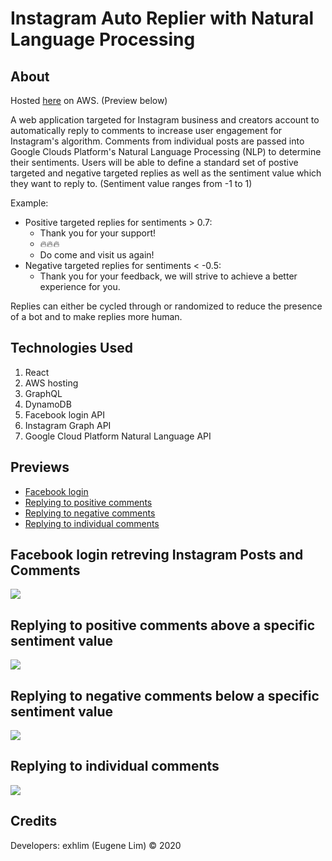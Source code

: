 # Instagram Auto Replier with Natural Language Processing

## About

Hosted [here](https://master.d14529d6qyf5xb.amplifyapp.com/) on AWS. (Preview below)

A web application targeted for Instagram business and creators account to automatically reply to comments to increase user engagement for Instagram's algorithm.
Comments from individual posts are passed into Google Clouds Platform's Natural Language Processing (NLP) to determine their sentiments.
Users will be able to define a standard set of postive targeted and negative targeted replies as well as the sentiment value which they want to reply to. (Sentiment value ranges from -1 to 1)

Example:
 - Positive targeted replies for sentiments > 0.7:
    - Thank you for your support!
    - 🔥🔥🔥
    - Do come and visit us again!
 - Negative targeted replies for sentiments < -0.5:
    - Thank you for your feedback, we will strive to achieve a better experience for you.

Replies can either be cycled through or randomized to reduce the presence of a bot and to make replies more human.

## Technologies Used

1. React
2. AWS hosting
3. GraphQL
4. DynamoDB
5. Facebook login API
6. Instagram Graph API
7. Google Cloud Platform Natural Language API

## Previews
  * [Facebook login](#facebook-login-retreving-instagram-posts-and-comments)
  * [Replying to positive comments](#replying-to-positive-comments-above-a-specific-sentiment-value)
  * [Replying to negative comments](#replying-to-negative-comments-below-a-specific-sentiment-value)
  * [Replying to individual comments](#replying-to-individual-comments)

## Facebook login retreving Instagram Posts and Comments
![](./public/login.gif)

## Replying to positive comments above a specific sentiment value
![](./public/positive.gif)

## Replying to negative comments below a specific sentiment value
![](./public/negative.gif)

## Replying to individual comments
![](./public/individual.gif)

## Credits

Developers: exhlim (Eugene Lim) © 2020